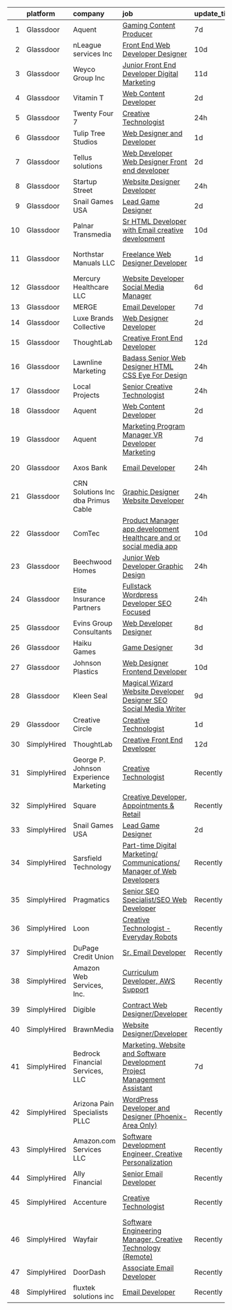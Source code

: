 

|    | platform    | company                                | job                                                                                                                                                                                                                                                                                                                                                                                                                                                                                                                                                                                                                                                                                                                                                                                                                                                                                                                                                                                                                                                                                                                                                                                                                                                                                                                                                                            | update_time   | location                  |
|---:|:------------|:---------------------------------------|:-------------------------------------------------------------------------------------------------------------------------------------------------------------------------------------------------------------------------------------------------------------------------------------------------------------------------------------------------------------------------------------------------------------------------------------------------------------------------------------------------------------------------------------------------------------------------------------------------------------------------------------------------------------------------------------------------------------------------------------------------------------------------------------------------------------------------------------------------------------------------------------------------------------------------------------------------------------------------------------------------------------------------------------------------------------------------------------------------------------------------------------------------------------------------------------------------------------------------------------------------------------------------------------------------------------------------------------------------------------------------------|:--------------|:--------------------------|
|  1 | Glassdoor   | Aquent                                 | [Gaming Content Producer](https://www.glassdoor.com/partner/jobListing.htm?pos=115&ao=1110586&s=58&guid=0000018271e6ab0fb97003f9daee96e9&src=GD_JOB_AD&t=SR&vt=w&cs=1_c4395812&cb=1659768319270&jobListingId=1008038667563&cpc=FB7E4A1762AE5BEC&jrtk=3-0-1g9oudaupkf22801-1g9oudav9i6hp800-33c75bf263824ddb--6NYlbfkN0DMrcEu7yrtATojKJA7cEzGQ3FdRGWLh0CZQInL4ECGI9gD0Wolx9R2v-Aex0-GK07GDDYnO7rOFjoeWSaP8ONnMxQHs9knQoZybrYRhxaaPumYAzO8FriPu_NwZULDvbrQhiW6haB-stWEFeLqKe7gGTtL1MPYupFO4Pd_k1t40y3GcI-l9kquLPj-HbpqQGBja44MoY-eBPBkNheWIppKV-3idwM3u-O46h2tLMTwHaJXV8lYGjSEctpBANAlpIkjgvL5FmNDaEaYvuFLBlP6sujBcEdQzpI6H_i0WFw0RiZQX8H5m6L1qbZ5GLmvgz7uCeBYYNzOCldWvyVtw6hOFfv2FR3B7ggI9rMFhabONcYI87BVsEY7PFLZXMQAdNva0TkrKjZlIg7kNloe-KsVYxMeSelEqU6mJw0MVvhIia6EH3LRa9v8m8awZkBdI2OM6Aa4bknKig%3D%3D)                                                                                                                                                                                                                                                                                                                                                                                                                                                                                                                                                                      | 7d            | Redmond, WA               |
|  2 | Glassdoor   | nLeague services Inc                   | [Front End Web Developer Designer](https://www.glassdoor.com/partner/jobListing.htm?pos=130&ao=1136043&s=58&guid=0000018271e6ab0fb97003f9daee96e9&src=GD_JOB_AD&t=SR&vt=w&ea=1&cs=1_b4c5ff67&cb=1659768319272&jobListingId=1008030366282&jrtk=3-0-1g9oudaupkf22801-1g9oudav9i6hp800-b20afc703b090880-)                                                                                                                                                                                                                                                                                                                                                                                                                                                                                                                                                                                                                                                                                                                                                                                                                                                                                                                                                                                                                                                                         | 10d           | Atlanta, GA               |
|  3 | Glassdoor   | Weyco Group Inc                        | [Junior Front End Developer Digital Marketing](https://www.glassdoor.com/partner/jobListing.htm?pos=107&ao=1110586&s=58&guid=0000018271e6ab0fb97003f9daee96e9&src=GD_JOB_AD&t=SR&vt=w&ea=1&cs=1_4fd6fb63&cb=1659768319269&jobListingId=1008028285226&cpc=5C70DC7FEE0D01B1&jrtk=3-0-1g9oudaupkf22801-1g9oudav9i6hp800-0864ce1e1e6e8c6e--6NYlbfkN0C2wM9RKEAdoEZotfFaXSpEmhGLDXit4PIRXiY1cWrNKI8D1AUD9T14yWGaDgpOoa1yOUcfWwTzbFKLg4Ptb6fKgWvUdlITdb_LbB7xzYm3iedqSjRiN6CDg8yJrSWYJQRBVI-YkqqcTmQhRn3uYv9MdfxzB_HsdV7v4RNCor7Ls2Btnr9DzG_dn9cgI6ijFPRsyAK0u48-22AdzvI1eVFc7kQvmIBB3NPz65DJ0qRdqETRe3Pq1AB6rcFrnp9Xki4VNwRlsOLLPo2NWgLmGgys7_Z_zAmyk3o9lbBWlPtZy_rq-PC9y0Bvd6o-MYUflt7GTl8QgzYD1e7YPQoJxDas_mWKtbZKVUDgV21Ut8gJFYdC5IttFVXS2-ybh_kBz6-73jXmX8DBWMxy8mIY_PFviE_kND7wY1io2lgNYD-dqks_svSUUvRpBQxX5YNqjummQauDOC4mJfhIZt6BfRlthlRgfYWDGm0cHd6N-GIhXxmRhI3LvlWI-w78RoPZSHPI1oamlgABdeZNHuaknuvrbPflkkulrZ8%3D)                                                                                                                                                                                                                                                                                                                                                                                                                                                          | 11d           | Milwaukee, WI             |
|  4 | Glassdoor   | Vitamin T                              | [Web Content Developer](https://www.glassdoor.com/partner/jobListing.htm?pos=118&ao=1110586&s=58&guid=0000018271e6ab0fb97003f9daee96e9&src=GD_JOB_AD&t=SR&vt=w&cs=1_b4908db9&cb=1659768319270&jobListingId=1008050982939&cpc=8795CF9063CD573D&jrtk=3-0-1g9oudaupkf22801-1g9oudav9i6hp800-9b47c492056784e2--6NYlbfkN0DMrcEu7yrtATojKJA7cEzGQ3FdRGWLh0CZQInL4ECGI6k5tN82kdM0OKoro5eXmjo25juUC15Bn1G4cRfi3ZWomLUombBVxYksRzLeiExQ_4Fim0RwU85ePscBrQDtHdwzZP8Ab7NonE8C-l656Cy7HQTPgWnq-6cWRaaH_V60Tuw9XobZLCPqEOsb0kX8rEaZ6TV_0tcxon1F1oZIjeRR_32sawpRn2QUWbcbfU755OXlHI6gxh78WAASdtjcPIfYL-P0P66p8nafS96-9ZFT57EubsMELqcZ7tcs4Y3Mg10wXGKZq2RE98LVVHG0dAxw9mkg53jtOdR2KCVpWwW4Lwevm4GZHYxviYWhN1g-D7ZFJmKc7JxCzA2I0NPbU0GQgH9zBQjrQOZ514bjJo16lOs32fiAznGNXKXRbF_elVW5J1asA54NP0Mne8myGQAE6Ow59iLeE61qbPtc5uXb)                                                                                                                                                                                                                                                                                                                                                                                                                                                                                                                                                                    | 2d            | Remote                    |
|  5 | Glassdoor   | Twenty Four 7                          | [Creative Technologist](https://www.glassdoor.com/partner/jobListing.htm?pos=123&ao=1136043&s=58&guid=0000018271e6ab0fb97003f9daee96e9&src=GD_JOB_AD&t=SR&vt=w&cs=1_e7b632cb&cb=1659768319271&jobListingId=1008056543479&jrtk=3-0-1g9oudaupkf22801-1g9oudav9i6hp800-2bcc77a9ca51c865-)                                                                                                                                                                                                                                                                                                                                                                                                                                                                                                                                                                                                                                                                                                                                                                                                                                                                                                                                                                                                                                                                                         | 24h           | Portland, OR              |
|  6 | Glassdoor   | Tulip Tree Studios                     | [Web Designer and Developer](https://www.glassdoor.com/partner/jobListing.htm?pos=112&ao=1110586&s=58&guid=0000018271e6ab0fb97003f9daee96e9&src=GD_JOB_AD&t=SR&vt=w&ea=1&cs=1_0ad497ad&cb=1659768319270&jobListingId=1008053123117&cpc=4B86475FAF393599&jrtk=3-0-1g9oudaupkf22801-1g9oudav9i6hp800-66a68536ebef2826--6NYlbfkN0COoXx2nxHvtA1izLE8Ox-kfM4KUiiZET2Bg0Ps5ZbvlsQIhhyaNVvcHwgVzbqD8LdjVOZjFQOYQN3zE4BXJAyIFSvndfwa_99TzOZtbWnRVvjwIuEO7m7j2Ulrp0DEABaF0CE12zPezSZ3wvzUOzl8sjC0bk7XygatiRKUvgwZlhxaXtHKjn52iIWp8dJvYrUyRzZBDA24Nb4yTYfX1Zx0l5dqofD1Eu2ZOki9z__kJcrzIMsrMauyvIt48Fyx7R46c82z6hVKBk1w51cdvFk0l3_ml_TeLKOrpUaQqB7zNl5hkQqJsv25v_b8dVUBl99uTpOvVRQhv6zDq84RSp9zRIemvsLblvkIjr3G_qPHOMZbeOh_ObPGozJdC8IhkuLnHjvopm5DYI4lNGvClZ1Nd1l6Jg8Msb3kZ9k5Dur5CRdKV1BpIbGj_wE536co3V6herPDWcnYIFshSxgJJt60Z8sQyv4bk0RLcHYE9kSyrC5VfemC7rvr9gXmoprlS9o%3D)                                                                                                                                                                                                                                                                                                                                                                                                                                                                                                            | 1d            | Rochester, MN             |
|  7 | Glassdoor   | Tellus solutions                       | [Web Developer   Web Designer Front end developer](https://www.glassdoor.com/partner/jobListing.htm?pos=124&ao=1136043&s=58&guid=0000018271e6ab0fb97003f9daee96e9&src=GD_JOB_AD&t=SR&vt=w&ea=1&cs=1_a3aa6b53&cb=1659768319271&jobListingId=1008050512122&jrtk=3-0-1g9oudaupkf22801-1g9oudav9i6hp800-26e6073a178e7388-)                                                                                                                                                                                                                                                                                                                                                                                                                                                                                                                                                                                                                                                                                                                                                                                                                                                                                                                                                                                                                                                         | 2d            | Mettawa, IL               |
|  8 | Glassdoor   | Startup Street                         | [Website Designer Developer](https://www.glassdoor.com/partner/jobListing.htm?pos=103&ao=1110586&s=58&guid=0000018271e6ab0fb97003f9daee96e9&src=GD_JOB_AD&t=SR&vt=w&ea=1&cs=1_a900a626&cb=1659768319268&jobListingId=1008055844213&cpc=923E3B470662C757&jrtk=3-0-1g9oudaupkf22801-1g9oudav9i6hp800-c8547d52ce8df285--6NYlbfkN0CO3DEfAY9A68AIVwcxeRGvQUfeLcLgbZIyCfLEHxv2SbETCGcreyMc2jMmpqyw-4leW3cSgUcz3fWje6oPIsDxK737dtTX1run7MN7o3Wz8KXTl2Wd3371z45NdLWGns_Zgy4JJOmZi7Us6h5-LtUYhSP-KkXqHFjuOC7alBblz3SHyAmfNf5AaUCDBtw6cIKWHejob3x_Rxg0nUYx2A3TA1PZWLQIhvw7fmkvEYy1K7KhybaK0cdeTXIotKMr0WwltvGSGFcdBGK_NOw9-kbqH7o8359BixtDRuW8xErlFxFtuG3WqQQzr24uGHSUtRlaurgtURq39s2P-kdhxY2EhOZTeCwsaCFXwQh3fW7jgcO765RcOTPxk6lca_OvlV6PEriHjry4vV-xuWJpY-XNGCatBuNx3zGqu8lOG3gHaP3V8kvD5XLoo_mougzrUgFkPxxw9Dwm2VNSYhLOYjVCacm83ajnLPOB9s-rm9eDsyt5O5_WikUfVDf53dl0QFWU31KCroyNrw%3D%3D)                                                                                                                                                                                                                                                                                                                                                                                                                                                                                              | 24h           | Tampa, FL                 |
|  9 | Glassdoor   | Snail Games USA                        | [Lead Game Designer](https://www.glassdoor.com/partner/jobListing.htm?pos=110&ao=1110586&s=58&guid=0000018271e6ab0fb97003f9daee96e9&src=GD_JOB_AD&t=SR&vt=w&ea=1&cs=1_bb686fa5&cb=1659768319269&jobListingId=1008051210492&cpc=C19BE7EA145E205E&jrtk=3-0-1g9oudaupkf22801-1g9oudav9i6hp800-b3bede101090c5f4--6NYlbfkN0Cw7niSvkhlOnyUOIKh8iEFaGQrF0ehIy67CPytvastGYk_IgzV71b15WA1MXcVTVK95UWDNoutqTLVIFk_mymTrEW-nhUGq9TBL3O8OW4c01eUMqV2XLU6JLUSr831FrzYZ-Ol5CPbnyRLS1v83DiBc2QIwCQPOSRQeKccAfAv37-vkEuyZX0tQYYkBpMuAOe90GP8lQTLuhNYWE-BKSUS3Tp7BrWlRa8yQzI96t-UFEpffHoDax14PoBOPxs6s8Ljoel-mah3jhs_N4f1xxJbnkWwtxuLc_D_d7EDerjJZiMG7WXm3CkXYkUmdqW2vJ19efoxmOjuPDTUM9QbT9Vz7--Bdswm--6u1SwuuMIa21aosBa6yXeHLZWDzMkL0EUN3BPJEFG6au_WavgTzcMJMl58OJFtdb6fNeHLncl6awljZpdkY_2F_yaK_J0DrSigbCZbiScweGJZQRvhLNYQ)                                                                                                                                                                                                                                                                                                                                                                                                                                                                                                                                                                  | 2d            | Remote                    |
| 10 | Glassdoor   | Palnar Transmedia                      | [Sr HTML Developer with Email creative development](https://www.glassdoor.com/partner/jobListing.htm?pos=121&ao=1136043&s=58&guid=0000018271e6ab0fb97003f9daee96e9&src=GD_JOB_AD&t=SR&vt=w&cs=1_5f391135&cb=1659768319271&jobListingId=1008031477424&jrtk=3-0-1g9oudaupkf22801-1g9oudav9i6hp800-fd17df4198460cc2-)                                                                                                                                                                                                                                                                                                                                                                                                                                                                                                                                                                                                                                                                                                                                                                                                                                                                                                                                                                                                                                                             | 10d           | New Jersey                |
| 11 | Glassdoor   | Northstar Manuals  LLC                 | [Freelance Web Designer Developer](https://www.glassdoor.com/partner/jobListing.htm?pos=126&ao=1136043&s=58&guid=0000018271e6ab0fb97003f9daee96e9&src=GD_JOB_AD&t=SR&vt=w&ea=1&cs=1_a0a88e6b&cb=1659768319271&jobListingId=1008053687388&jrtk=3-0-1g9oudaupkf22801-1g9oudav9i6hp800-8b4a9c59b254270b-)                                                                                                                                                                                                                                                                                                                                                                                                                                                                                                                                                                                                                                                                                                                                                                                                                                                                                                                                                                                                                                                                         | 1d            | Mount Clemens, MI         |
| 12 | Glassdoor   | Mercury Healthcare LLC                 | [Website Developer   Social Media Manager](https://www.glassdoor.com/partner/jobListing.htm?pos=127&ao=1136043&s=58&guid=0000018271e6ab0fb97003f9daee96e9&src=GD_JOB_AD&t=SR&vt=w&ea=1&cs=1_f5f0238b&cb=1659768319271&jobListingId=1008039276489&jrtk=3-0-1g9oudaupkf22801-1g9oudav9i6hp800-cd044d2ff4d64449-)                                                                                                                                                                                                                                                                                                                                                                                                                                                                                                                                                                                                                                                                                                                                                                                                                                                                                                                                                                                                                                                                 | 6d            | Woodstock, GA             |
| 13 | Glassdoor   | MERGE                                  | [Email Developer](https://www.glassdoor.com/partner/jobListing.htm?pos=120&ao=1136043&s=58&guid=0000018271e6ab0fb97003f9daee96e9&src=GD_JOB_AD&t=SR&vt=w&cs=1_85b16de6&cb=1659768319271&jobListingId=1008038408281&jrtk=3-0-1g9oudaupkf22801-1g9oudav9i6hp800-026b1d5ccf828fde-)                                                                                                                                                                                                                                                                                                                                                                                                                                                                                                                                                                                                                                                                                                                                                                                                                                                                                                                                                                                                                                                                                               | 7d            | Denver, CO                |
| 14 | Glassdoor   | Luxe Brands Collective                 | [Web Designer Developer](https://www.glassdoor.com/partner/jobListing.htm?pos=102&ao=1110586&s=58&guid=0000018271e6ab0fb97003f9daee96e9&src=GD_JOB_AD&t=SR&vt=w&ea=1&cs=1_8e151376&cb=1659768319267&jobListingId=1008050394092&cpc=022796DF6CE1C9E6&jrtk=3-0-1g9oudaupkf22801-1g9oudav9i6hp800-6b1b288ba56667bb--6NYlbfkN0CdcVd3SDA1nO7RkKTAACmPV4xEt72Vls8LI2dqcgyOeB1A71MXD1dCq9NtGO4c3eVTzv4Twl_-uazS8SbWGVLaTHJxNFyUZ6GPkvExqFL3BZ90vhyXPusMPH9vTMjJTXv14L71CMW3BgxOhVbyax4PS503XLPI-aw4FQjsINjDCS9aMePPwQbkD_QAmtb6LF0plz7MPGTxo-uFTuxsfR321YFUdAv_h1B0ZjrbGs8b4Zps1CLwj6wHPd04R2xRTpRC6Cxu0O3LskP2OnU4SC0NwagNV7kRwGKXpZfuirrnDcMEpVGE3jWJjL528xScuHsD5Z5R9ayKaq9J7NeVUoXWSA8_83-kYTtbMv60bqQbccNHl7QrkltzMWZy1yYUvDVaDJQt1GSD8cOnmts6Cs2bUxZxKYzAT7sAhb42Sd99n1_o2kwBTl0znnvM0auFEnzQphZyQnJnHQQUHj2G5mqZdFe_JUTb8MGMj-9uThsCLhsxGFbBMKtnO7IgT5ZSfos%3D)                                                                                                                                                                                                                                                                                                                                                                                                                                                                                                                | 2d            | Greenville, SC            |
| 15 | Glassdoor   | ThoughtLab                             | [Creative Front End Developer](https://www.glassdoor.com/partner/jobListing.htm?pos=119&ao=1136043&s=58&guid=0000018271e6ab0fb97003f9daee96e9&src=GD_JOB_AD&t=SR&vt=w&cs=1_476c4886&cb=1659768319270&jobListingId=1008026573735&jrtk=3-0-1g9oudaupkf22801-1g9oudav9i6hp800-80fdb340d35ef9ec-)                                                                                                                                                                                                                                                                                                                                                                                                                                                                                                                                                                                                                                                                                                                                                                                                                                                                                                                                                                                                                                                                                  | 12d           | Remote                    |
| 16 | Glassdoor   | Lawnline Marketing                     | [Badass Senior Web Designer   HTML  CSS    Eye For Design](https://www.glassdoor.com/partner/jobListing.htm?pos=104&ao=1110586&s=58&guid=0000018271e6ab0fb97003f9daee96e9&src=GD_JOB_AD&t=SR&vt=w&ea=1&cs=1_0e712d9b&cb=1659768319268&jobListingId=1008055504986&cpc=F2E91DB1AE7076E1&jrtk=3-0-1g9oudaupkf22801-1g9oudav9i6hp800-beedf142bd72e7de--6NYlbfkN0CSgGTbSPgM0xpgWRkp5SRTexU57Zk_6_bZ18eqb9d2QO3Vmky-PrbzlYQ3wGCUptXUfPF7-NvXvZza9mYbdOcC6hgF7vA05YeNAP8nMcVd58MykOY1Zk4RxVsqD3Cp2FwbNOg3AV1XBaQTSUh3o4BlE9wTEcD8xsSEjjOE_ZXOtqi538Vgseyj7N2bcGRZB4X4XujcNLJEP5lSWbiOZpeiD2VeQ9tVRx-0aolyU2HusPgn_H348nBaWbkMLujhnskWrllLbzXsi6qfFVIhhYSWTYLvI9xWICPHZIPyjdOZpLq_bFbeXBjY13RkvH8sO7RcMkjA4lj1NgHTSUKsQSRgQIZCNg9b-xYu1DdYfs4Snz6RXYH6mH6-83knO1-c3GEJ50S9Vp_6C703wHvEdes4wHNo1jiAGtPiPi9lKN8m1LfaVq0WzZAIzT_Wp6j9iO5upwTmmspNolQmt73X4wmyBzMTXd1wdjY9iQjoy05LPel6__QjH710YzFssFSiJ2FDrN07lkeV9w%3D%3D)                                                                                                                                                                                                                                                                                                                                                                                                                                                                | 24h           | Tampa, FL                 |
| 17 | Glassdoor   | Local Projects                         | [Senior Creative Technologist](https://www.glassdoor.com/partner/jobListing.htm?pos=111&ao=1110586&s=58&guid=0000018271e6ab0fb97003f9daee96e9&src=GD_JOB_AD&t=SR&vt=w&cs=1_7e9c215b&cb=1659768319269&jobListingId=1008055604398&cpc=632C08DE5A4EA969&jrtk=3-0-1g9oudaupkf22801-1g9oudav9i6hp800-8eb72e4f7635e7ce--6NYlbfkN0DG4ntHtB_rMsnfhgmnSvK2brktLme1L4SiDeJjQ-izrVOLqRJ5-yjEwoYGp-nj3bVdMaMslCamiukK7Q0X9V7OuLo8JzcsyxEEGhF6HE9CW0_z872TntsIYUyp3h84f2Xvw3-ygBMIyakxPRdtlAQnS9vjDXCEZy0RX3gcHMRWdZgr-snTcg257vDTq9duicwzeEguh2hsinEGIdPuLS7sHE-BBwJgLoks4N6xXnsH978JsYAiJyXe5tncPZTUshSfAoLBn5qo3KOlPiHqn94p51cGxrYxc8oNKh8l8T_pyuuNHPRTxGdReFuTm8uKqQRacdrzrBdlkR0boBtvaLs5MYh06gTyBKHFvez1JLL9LChZNV_4H72lLGbxAZ0W3NNOnJUR_WUV4yT9osgYdzbDxLNCRNtXKpjmRRyVVb8USQrU_YLKrbXXNXa9H0lK5e5hOwTJgh6Rxr_hOG-OCNxkArNl9wyrDZc-SX9lKr73JZ6Bv0KVOmXY3a_1JQiG7DRcWEJoZHHBuMzcF7-FLFMpxYxaqPJcicVYCRt_cUGobcVmOLDwvmXk3Epngmvrouz7UgysWAWXosVLPe-Gthj160UYFU84cQF6wNEdggjTyRg3UvGgCgHPMtT8W_OA47xDtEbGBuy2nax5XnE3PDUI96beYzy8U-s3dZC-bIwrNfku38U1dENSPgkVrCnD8Nx5CI40KxthGnk1nopaNirllBTKdWk5gSlulg3OPlvxtVzicdTzFMQL5HJ7XWqD1qt3VPh5ix6HVBH1ASBxl-iHN6lfnK9cOJ6NH1hyWt4Cwfqq14gC2KFE8hcjgq1CfSQsp1Vmv-0aB-0U636ycN0J8OYrKqBpKJ7FCfCpWYL1TWbkxn7GDvc5jKnLn50-vaObxNnPwTgw65sTTalOtDPa-sfvK3dOlN2cZWhXvwgno7GNqi5HUN4LA7U_NKQV0ZcVvKS28e2TiOdqEtKffrn6EFcXofcG6fMWCJ25pW3D4g%3D%3D) | 24h           | Manhattan                 |
| 18 | Glassdoor   | Aquent                                 | [Web Content Developer](https://www.glassdoor.com/partner/jobListing.htm?pos=117&ao=1110586&s=58&guid=0000018271e6ab0fb97003f9daee96e9&src=GD_JOB_AD&t=SR&vt=w&cs=1_217fd688&cb=1659768319270&jobListingId=1008051207584&cpc=8795CF9063CD573D&jrtk=3-0-1g9oudaupkf22801-1g9oudav9i6hp800-e08a8f8f348d910f--6NYlbfkN0DMrcEu7yrtATojKJA7cEzGQ3FdRGWLh0CZQInL4ECGI9gD0Wolx9R2EDT7B77c2cRSY10wi-ePXNheSG7gDjxa5FNCFbNmEIeasKKYA0ugIgJ5M5hiwxoAqjcchqTo84j-mAea4vEC6WHXpYSprIu2IMoIXs7a8Uf5aMXHaokhYV5lbtbqsdGNwYboL3Qz839ROD5Y5gjMoLyZ0bML_aDciYcM7PEHxRrUzhrYPTykjcnVsdmsAhrU6NYLt0EgnapA48lFJoteFcqB6lhp5Ksx0hCCZ4T4Hjv_7w6tdgE39WPfOOR5MnRodx4cVnN95broJO_X6bg-c1C2__4-EmwO3V8-mOrDzS_LD1-i-Uf5V14Bi9EuUpdZg1WLpOCXgAiXjTYH-CSPVxBQLTc63qAQYJGT4Ol5OR_Tx-3SEbS7iqofiIbrkVkKqYSBX1IVGpgaAqkz5-HMdg%3D%3D)                                                                                                                                                                                                                                                                                                                                                                                                                                                                                                                                                                        | 2d            | Remote                    |
| 19 | Glassdoor   | Aquent                                 | [Marketing Program Manager  VR Developer Marketing](https://www.glassdoor.com/partner/jobListing.htm?pos=116&ao=1110586&s=58&guid=0000018271e6ab0fb97003f9daee96e9&src=GD_JOB_AD&t=SR&vt=w&cs=1_ddd44feb&cb=1659768319270&jobListingId=1008038667435&cpc=D2F1DE17EE1F43B9&jrtk=3-0-1g9oudaupkf22801-1g9oudav9i6hp800-4d6f39d860845bbb--6NYlbfkN0DMrcEu7yrtATojKJA7cEzGQ3FdRGWLh0CZQInL4ECGI9gD0Wolx9R2v-Aex0-GK07GDDYnO7rOFs9c8-N4bJMWe0uD6oIBdpRAGTFcz-dPB3x02qZaW2wyN_Hkyheuz6sOKH3oDtsyvRqUs9LVd_BTTQRjlN2VOq4uWfpjK1lW21X7KbXDWex320Oz4HJDRWFGookJu4cGPKVzmYf8Eho0iqo8oAX_z90DmBGoN__fFa6zKVi_bxrbhR4QSVFTkJDrFPETezln3UGCf0k-Dgp1bnJWfG6Nff1f__SZf4W7j_wCbTb-1rH1OcJnMwP_EEb3TH3CBXXbqXnvgtKDDWHa7aXMUCWYi6NhwTlDZOqx25T9_xe191DtJCLtgmacOFFb6KN5IROMdA3W5zRyYtdSX9OwfmnV2N2BYIuTvEACG-xLXxjbsaxI7dN1uyPN9KZNiQ8BZUVWFQ%3D%3D)                                                                                                                                                                                                                                                                                                                                                                                                                                                                                                                                            | 7d            | Boston, IN                |
| 20 | Glassdoor   | Axos Bank                              | [Email Developer](https://www.glassdoor.com/partner/jobListing.htm?pos=128&ao=1136043&s=58&guid=0000018271e6ab0fb97003f9daee96e9&src=GD_JOB_AD&t=SR&vt=w&cs=1_13f9a54c&cb=1659768319272&jobListingId=1008055274191&jrtk=3-0-1g9oudaupkf22801-1g9oudav9i6hp800-46abf876bb52050c-)                                                                                                                                                                                                                                                                                                                                                                                                                                                                                                                                                                                                                                                                                                                                                                                                                                                                                                                                                                                                                                                                                               | 24h           | San Diego, CA             |
| 21 | Glassdoor   | CRN Solutions Inc   dba Primus Cable   | [Graphic Designer   Website Developer](https://www.glassdoor.com/partner/jobListing.htm?pos=108&ao=1110586&s=58&guid=0000018271e6ab0fb97003f9daee96e9&src=GD_JOB_AD&t=SR&vt=w&ea=1&cs=1_7aa375fd&cb=1659768319269&jobListingId=1008056080475&cpc=BA15C3E50D27FFE8&jrtk=3-0-1g9oudaupkf22801-1g9oudav9i6hp800-973e989f4417f753--6NYlbfkN0D5TrYptuxfAGGY-xyw_cZcYoKArTSbIFk24Z4F8mcy7RpumEUPQ98v5su64To6qgV5eDU1_1WPD5bBATlsZVrDRiIGNWZcwHNqZ7vumuuoGUezQTzJp-nE2ur4DoNDQ_ICv5-FXY1CP1JdBLpJkVkiy-3S_vSR4w4vjAcdJaK3rzxfRrLG5ZHqG6T8kdIsdm_ojsMvNDUEogHHPKiJrGzEQRhzqn5au5nxPHOBTuVdcA7kIhvtUBFkGc0YhZEcYUwfZ0wfWpjgTf81oPSpFDiHUzHCiH0mHL76ADDmCXunJZuxJq2aBPkw_6n98bUbEqyuLhrV1Fr47SU-fTy79an0ccN2Toi8lFuZLP0dGFO_3dgN4fsVBDVp8KFgSPtrO5V6Bfj-_smF6ZAGrvgN7g7-oyrjgnWN58JYKR1b3ehWsuAAhBm1IqMLc9Jay6n24AAbCKPkT85Xc34nrIWCdW1b7kvepVm40P7Z8G9sV6PAhyjbihlgdgeQu1jegpz19-z5x51u9o_9Qg%3D%3D)                                                                                                                                                                                                                                                                                                                                                                                                                                                                                    | 24h           | Lake Elsinore, CA         |
| 22 | Glassdoor   | ComTec                                 | [Product Manager app development Healthcare and or social media app  ](https://www.glassdoor.com/partner/jobListing.htm?pos=114&ao=1110586&s=58&guid=0000018271e6ab0fb97003f9daee96e9&src=GD_JOB_AD&t=SR&vt=w&ea=1&cs=1_ed25d567&cb=1659768319270&jobListingId=1008031248360&cpc=2CAED5C921A5F994&jrtk=3-0-1g9oudaupkf22801-1g9oudav9i6hp800-9516151a2bea2f4a--6NYlbfkN0BSibhk05dWGFSNFBZsQKJgMX1ridlyg0q6rFcldLshXaTBl8KisOesY68w3r9K6yCk044jHCZomBhoCnAZMCmAiNom72oBV1oXo3PvCWAs6IuBFPa0H_VQn5PX8AJ39-O5b7edQLCf8rkskg8iHBVCUlOnNxv-43rlZaccbMa2nL1r48TIdZgUcTiZX9bkXWUJ34iK9axoE_dLkpU9xMoCL9a24nRkra_8M9zrrbmz5mXACsqupxH5cCTvFZkIeD_zPaW4nK3rLgOo9dM3BiHWB8Rpt0h0C0DUeCU-etxE7YuQrN1fT16OsRPc3oD5YvyY7gAbDgeLA8rohZCeqH1CJclJsdxTnkUjQRNVUrxtsz0utfvBl9GUaRvkov38vofBKY3Gf2EJX-nYyRMJ2JcAOWjhkBHzwtRQ_G7xO9LTO3Zvm9rN-7Ltrvf-1DkU4UKncHdzF1W-D0U3rtH5kug5LOkU3gq7i8XZXEQR5swGl69-tbSBXYo62L5TnMrcbRUO_9FPJFfbrO6L9rVhKT5FzuMhe3WBZ4oSLxFVcZwwlntPLy8AOF0TlEXPX2sRFTg%3D)                                                                                                                                                                                                                                                                                                                                                                                                  | 10d           | Naples, FL                |
| 23 | Glassdoor   | Beechwood Homes                        | [Junior Web Developer Graphic Design](https://www.glassdoor.com/partner/jobListing.htm?pos=106&ao=1110586&s=58&guid=0000018271e6ab0fb97003f9daee96e9&src=GD_JOB_AD&t=SR&vt=w&ea=1&cs=1_f584cd54&cb=1659768319268&jobListingId=1008056087959&cpc=F583A5AE0DDDFE3A&jrtk=3-0-1g9oudaupkf22801-1g9oudav9i6hp800-1f918ef7c9cb8131--6NYlbfkN0AS57DkDylVShPhgOjpRgGCZifuE7BsZsr_ouSWgREGsYU9J9ba3OoAo_B_2-4yRLo4vAb8ezj1shnle-kHycIPxOII6DUnd0StxQij1vs4cR2okCAu5aLXKZMpfDO5MQqmB1JX49zWCk6xpxWliG_cf774Gt1I8tuTX0PnS7RgYBjD7j9gFQ17A2kHWJya25wEl-SUqVwDT4XGVtUM-8VcdM8BBV8oKU64Bg4MZi49LyI6ahfY8RGXCKjBNWik1PAQQwH51-RrfQsky0vCAomSNf-fTFJre4qTzZQ8mTFotosbnrigbLujlVnM_ZDnl2uI4WFyBmzqjOUED3-Fv1MxPvgRj3rUjmOXC7R8VgcjWqbcMKoK7mej5MGaOnmANtTp1_4QKf91pm7jtxN4tu4Bi-KJHqWAPo0MVoTtvunosCXgmxwyXEtcuWiNYhxwgCvTlOawrIdD6UX4UtYqV_souMaNqQy0zUz1AGJXrYdB5lGVwY-_tjJxiZJm6t57-lc7Q_6iFplzvw%3D%3D)                                                                                                                                                                                                                                                                                                                                                                                                                                                                                     | 24h           | Jericho, NY               |
| 24 | Glassdoor   | Elite Insurance Partners               | [Fullstack Wordpress Developer   SEO Focused ](https://www.glassdoor.com/partner/jobListing.htm?pos=101&ao=1110586&s=58&guid=0000018271e6ab0fb97003f9daee96e9&src=GD_JOB_AD&t=SR&vt=w&ea=1&cs=1_f8588de8&cb=1659768319267&jobListingId=1008055598968&cpc=70E6D4E49C80165A&jrtk=3-0-1g9oudaupkf22801-1g9oudav9i6hp800-dc7ce6ec7933ee83--6NYlbfkN0B4jp5mfsiLEiFpPCxOna81i2z6rJx9ZIZWhVZJ6SFnYaUFhWEbiLq-ux6tGBiZBM229QLC6LaZlUMaH7Otj20uzez9fk48_h2cperLyLt1Is5YxnDWXXJ7SF6ow_bDKsszPYTbevNoo_O5DsPMWLi85_uf1EDKAWVat1kr8kNwkWDAf7LqdTrCThLGoyKh51pafpCHcJZZOk94rpv1IUYqKw7uajvkFfnNONp1KM3e5gfKzH1aoqZCBCIZLfEh3VGiBPr_kaf42QiFEkB9_bRTyg2N48Is9FcYZMtqYz4H9rVF_Q7iwSNaqyf_j_WMTA5UnrMlH7hkfIx8mYsPBy42yl6gI83Sy2nutdD5km6FbwWQOlit5ZzHP2a3vGE123HaCG4Ia7wKE8kzIJ6N2R08tkGNnrtmTg2ZDuIIWRTM4saYZ2DLNJc8tFi9SWwhGbOKNeE04to4-rTCvKjNHWAgKNqX2qy3C7z9TteQ6ac6I6puhxgcGnWoJRUwrdSyphQxHbgJS9MVfw%3D%3D)                                                                                                                                                                                                                                                                                                                                                                                                                                                                            | 24h           | Remote                    |
| 25 | Glassdoor   | Evins Group Consultants                | [Web Developer Designer](https://www.glassdoor.com/partner/jobListing.htm?pos=113&ao=1110586&s=58&guid=0000018271e6ab0fb97003f9daee96e9&src=GD_JOB_AD&t=SR&vt=w&ea=1&cs=1_c5cb1fb4&cb=1659768319270&jobListingId=1008035496384&cpc=9C2286EA3771AAF6&jrtk=3-0-1g9oudaupkf22801-1g9oudav9i6hp800-b834390eaa16897f--6NYlbfkN0BPPXvRBAOnO0TtobE2q7DHnR_QtVFJuWCmWwbbx7_VLoOceIYADrb8LsbIED13qDsf2h2nziIwuHN787h807HrHDPPsn01s14OOXG30xl5WMkNpax5peDv9eP7Jrb-YrpW5X-RYLXopdUGOhiaEYFk3w10MtJrtgpLRjIzSOvVI5x47tx3KepmhLgfFLEQLpM2oCMwUNsJsV-RLmhsueDqKChb3_yLVQ7XYbRjW_kj_R4fmPh7VhMne2HDefrUZ9ks5pmO_vNyXZMjI4Zx71pqHiZNDyHNgQbXODcAzqfUyUbxm-NTuve1lHgFsA-ZeYa72AYwcjsLLSziSnGGgB0PQj9vJZyYVOLfMfsVLBnzEnMEOYM666vHq2S-_W6N5q97AyNb1Cu_8R74o4IEXIVhXMr5DkRRcC_rGG5SRCLKChZ7FblnGCrCSLWcVYfVNcBVytjhkQEVFPsNOx8NT2QVcInTfe_t3gIa0zuMpvOQ1CBFcqClJCXDei4_7Uzcg84WyPHwkvX-7w%3D%3D)                                                                                                                                                                                                                                                                                                                                                                                                                                                                                                  | 8d            | Houston, TX               |
| 26 | Glassdoor   | Haiku Games                            | [Game Designer](https://www.glassdoor.com/partner/jobListing.htm?pos=125&ao=1136043&s=58&guid=0000018271e6ab0fb97003f9daee96e9&src=GD_JOB_AD&t=SR&vt=w&ea=1&cs=1_71e10238&cb=1659768319271&jobListingId=1008048307440&jrtk=3-0-1g9oudaupkf22801-1g9oudav9i6hp800-4a3aa3a02d2f231a-)                                                                                                                                                                                                                                                                                                                                                                                                                                                                                                                                                                                                                                                                                                                                                                                                                                                                                                                                                                                                                                                                                            | 3d            | Remote                    |
| 27 | Glassdoor   | Johnson Plastics                       | [Web Designer   Frontend Developer](https://www.glassdoor.com/partner/jobListing.htm?pos=109&ao=1110586&s=58&guid=0000018271e6ab0fb97003f9daee96e9&src=GD_JOB_AD&t=SR&vt=w&ea=1&cs=1_866162a3&cb=1659768319269&jobListingId=1008030492458&cpc=DE56C24FF6DEC286&jrtk=3-0-1g9oudaupkf22801-1g9oudav9i6hp800-d4b47896c020c893--6NYlbfkN0BxpP53ILL8GulLJ_NWfVzecCnjI9RptcsvEJd8wgfIdMtV2GS7xic0cZ2nTUZAPD8w1mHN6tdDpx-44mQ4RIRj2iLumtTfzBNnoa0qH6_0knW7iD2_5hJ0PPfw16mFroKRkcyTiF8WimWEr-uUb9Cpbz5fhU_SMWHP_RIqYeK1JdvmwBsYXXxF0wx-OJ12DIzb0IsfvJI-uGXRJwoUHHRsFWLxNO6safyiScLvbdbk3lR35bFPdRyeo8SGG7NoIs-4dd1C-m1O0xd5zs1xp6IUlZCWGm-WhfHea5x9uoT4rYn6o1TPwyssRbpN__JQ2gr7J4Ieh1-d1of1Y31USfAe7LCp6AswuXg35Hf8qtssZXQwrTmdTdI3LBW_t51-Y4tFuyszBABgw6W651wILGer_d7vFZ7Yh5kn-xnGTFZQVw3vylz6rtptfoxUqh2Gd1NgbmInLXcCTuZx5J3kaJGTZhaR4ChgkAKrw-nmgH5vTF2Adlt7QxF42iLvNFC1z1Oja_S5Otefew%3D%3D)                                                                                                                                                                                                                                                                                                                                                                                                                                                                                       | 10d           | Findlay, OH               |
| 28 | Glassdoor   | Kleen Seal                             | [   Magical Wizard   Website Developer  Designer  SEO Social Media Writer   ](https://www.glassdoor.com/partner/jobListing.htm?pos=129&ao=1136043&s=58&guid=0000018271e6ab0fb97003f9daee96e9&src=GD_JOB_AD&t=SR&vt=w&ea=1&cs=1_0f4700b9&cb=1659768319272&jobListingId=1008033510921&jrtk=3-0-1g9oudaupkf22801-1g9oudav9i6hp800-d69cc6b6680dbfab-)                                                                                                                                                                                                                                                                                                                                                                                                                                                                                                                                                                                                                                                                                                                                                                                                                                                                                                                                                                                                                              | 9d            | Metuchen, NJ              |
| 29 | Glassdoor   | Creative Circle                        | [Creative Technologist](https://www.glassdoor.com/partner/jobListing.htm?pos=105&ao=1110586&s=58&guid=0000018271e6ab0fb97003f9daee96e9&src=GD_JOB_AD&t=SR&vt=w&cs=1_43e8175a&cb=1659768319268&jobListingId=1008052746547&cpc=9952A63AB06E78AD&jrtk=3-0-1g9oudaupkf22801-1g9oudav9i6hp800-b74225bc8c59c95e--6NYlbfkN0BPwlZa85gbT4Q3XYQoU_uQn0Qmw9zd_9UNfmcwtqAVud1yvyq1Z4UAlx1bxhDUi3LksnLBypyz1ki1AYlpqBEOtzLCLCRpEUWiYZAxQp35ZwbGwGgfIipNjYJRWVKtqW2P6n0tnODntoOzONS9wOCfDiQdRQlv6VB3BbCCzTOWuEw7kca5tgBJi3bl9r20LHFYgHhLpV-Q965hDiiJtbP2Wf-lg-jgbItbQQDyPi9R2CaQluCnRSAdHzz6pHXAZEEM9Ziyv0EaKi30LwHoAIdD7fZz2jY0eqPc5-Lus7e7XyN3PEQxT5fev4adbg9CWs3J_JI-2EsRaSqBJG28d7JzUn5atW54_hMXmJkq6OAhJhIEIs-9Ki1Dke6QfbznZMXuP9nDfRoHWFbCS5pv4scTHgmJcygSgKThXhdS3nOah8xBdQaTmyR_3_eYz4jJl-c0sLb58T5dH_88cxjJI03HwO5QUKvl0mrE1r1rX1ptGA3s2KffuP4S5Y73aDeMSYFZmyQD2p_iDg%3D%3D)                                                                                                                                                                                                                                                                                                                                                                                                                                                                                                        | 1d            | Seattle, WA               |
| 30 | SimplyHired | ThoughtLab                             | [Creative Front End Developer](https://www.simplyhired.com/job/mgyrVi9xGEdxnGefTgk-b1MEAbWAmB7-1ZjyK984IfKjhJP0_X6Krg?q=creative+developer)                                                                                                                                                                                                                                                                                                                                                                                                                                                                                                                                                                                                                                                                                                                                                                                                                                                                                                                                                                                                                                                                                                                                                                                                                                    | 12d           | Remote                    |
| 31 | SimplyHired | George P. Johnson Experience Marketing | [Creative Technologist](https://www.simplyhired.com/job/X8yVov9aKQcnZfj5dHgeC53AnCX_OFkaPB8wd4BbpnddN5BPBgRckg?q=creative+developer)                                                                                                                                                                                                                                                                                                                                                                                                                                                                                                                                                                                                                                                                                                                                                                                                                                                                                                                                                                                                                                                                                                                                                                                                                                           | Recently      | San Francisco, CA         |
| 32 | SimplyHired | Square                                 | [Creative Developer, Appointments & Retail](https://www.simplyhired.com/job/pfBga4qXXnUBTM-VTwYJh5sSbTkGQuxhvOhmpDfLAuuAThj7nYgoHw?q=creative+developer)                                                                                                                                                                                                                                                                                                                                                                                                                                                                                                                                                                                                                                                                                                                                                                                                                                                                                                                                                                                                                                                                                                                                                                                                                       | Recently      | San Francisco, CA         |
| 33 | SimplyHired | Snail Games USA                        | [Lead Game Designer](https://www.simplyhired.com/job/jZDrP-56JlyGIVlzzq6O7oZciCZatuuuAL4Ngw9zeS7vzEX0jtEshA?q=creative+developer)                                                                                                                                                                                                                                                                                                                                                                                                                                                                                                                                                                                                                                                                                                                                                                                                                                                                                                                                                                                                                                                                                                                                                                                                                                              | 2d            | Remote                    |
| 34 | SimplyHired | Sarsfield Technology                   | [Part-time Digital Marketing/ Communications/ Manager of Web Developers](https://www.simplyhired.com/job/macHK6dkeEfQn7hPYSxYcVYl8ceCtRP3O8HbIY1wHx7dXf80-SWHvw?q=creative+developer)                                                                                                                                                                                                                                                                                                                                                                                                                                                                                                                                                                                                                                                                                                                                                                                                                                                                                                                                                                                                                                                                                                                                                                                          | Recently      | Remote                    |
| 35 | SimplyHired | Pragmatics                             | [Senior SEO Specialist/SEO Web Developer](https://www.simplyhired.com/job/YThmy1pqQZWCN6NpVm6jm_YsyMddiBHbrB2fuFAy04LBN_GxOXbL2A?q=creative+developer)                                                                                                                                                                                                                                                                                                                                                                                                                                                                                                                                                                                                                                                                                                                                                                                                                                                                                                                                                                                                                                                                                                                                                                                                                         | Recently      | Washington, DC            |
| 36 | SimplyHired | Loon                                   | [Creative Technologist - Everyday Robots](https://www.simplyhired.com/job/QiN05oo48LTKtE8vwHoCyEpSqJNG7mUxdt2q1AMd0kr2JVz8j0cz8g?q=creative+developer)                                                                                                                                                                                                                                                                                                                                                                                                                                                                                                                                                                                                                                                                                                                                                                                                                                                                                                                                                                                                                                                                                                                                                                                                                         | Recently      | Mountain View, CA         |
| 37 | SimplyHired | DuPage Credit Union                    | [Sr. Email Developer](https://www.simplyhired.com/job/VQB_-j2IM7V485_z4QnCFliDc7WIOXbSXNgq6VgDcobV_bst2WQT5g?q=creative+developer)                                                                                                                                                                                                                                                                                                                                                                                                                                                                                                                                                                                                                                                                                                                                                                                                                                                                                                                                                                                                                                                                                                                                                                                                                                             | Recently      | Naperville, IL            |
| 38 | SimplyHired | Amazon Web Services, Inc.              | [Curriculum Developer, AWS Support](https://www.simplyhired.com/job/HK8u_W1s0Qj0XDr9nNnkhPX9sMTG6alrgg3-o7yRflu5mLBMl-pugg?q=creative+developer)                                                                                                                                                                                                                                                                                                                                                                                                                                                                                                                                                                                                                                                                                                                                                                                                                                                                                                                                                                                                                                                                                                                                                                                                                               | Recently      | Remote                    |
| 39 | SimplyHired | Digible                                | [Contract Web Designer/Developer](https://www.simplyhired.com/job/bF2py9lR9BMv4iCJJie43-o65ySHBXHD_ACOkiM693NYK11tVr5apA?q=creative+developer)                                                                                                                                                                                                                                                                                                                                                                                                                                                                                                                                                                                                                                                                                                                                                                                                                                                                                                                                                                                                                                                                                                                                                                                                                                 | Recently      | Denver, CO                |
| 40 | SimplyHired | BrawnMedia                             | [Website Designer/Developer](https://www.simplyhired.com/job/78BxKl1R6BpfuVu8Kpk-1cxMOjiHDgxQMPxrbQ5J7eWU9PbYxXCHNA?q=creative+developer)                                                                                                                                                                                                                                                                                                                                                                                                                                                                                                                                                                                                                                                                                                                                                                                                                                                                                                                                                                                                                                                                                                                                                                                                                                      | Recently      | Albany, NY                |
| 41 | SimplyHired | Bedrock Financial Services, LLC        | [Marketing, Website and Software Development Project Management Assistant](https://www.simplyhired.com/job/hHuvcJh73T8QTF6OFD7tFoGM7rdrPA0nI7VPtI1mCH_yPpCAtBcIAw?q=creative+developer)                                                                                                                                                                                                                                                                                                                                                                                                                                                                                                                                                                                                                                                                                                                                                                                                                                                                                                                                                                                                                                                                                                                                                                                        | 7d            | Scottsdale, AZ            |
| 42 | SimplyHired | Arizona Pain Specialists PLLC          | [WordPress Developer and Designer (Phoenix-Area Only)](https://www.simplyhired.com/job/9SKpe6BX8dx1jovCO5z1JPv5vMdjPHyyFefHhDoNWqYaZ9SCtcqOHQ?q=creative+developer)                                                                                                                                                                                                                                                                                                                                                                                                                                                                                                                                                                                                                                                                                                                                                                                                                                                                                                                                                                                                                                                                                                                                                                                                            | Recently      | Scottsdale, AZ            |
| 43 | SimplyHired | Amazon.com Services LLC                | [Software Development Engineer, Creative Personalization](https://www.simplyhired.com/job/73KIu5WYbpGexkoZbMZ2g6nlP5_C2fBzM4-GQKPJgoRVp_ziukPtZg?q=creative+developer)                                                                                                                                                                                                                                                                                                                                                                                                                                                                                                                                                                                                                                                                                                                                                                                                                                                                                                                                                                                                                                                                                                                                                                                                         | Recently      | Remote                    |
| 44 | SimplyHired | Ally Financial                         | [Senior Email Developer](https://www.simplyhired.com/job/6chuHu9OZ6v3YEvCnK_P9VM0rJsD83fVR8vBHWxASCwDIMQd9ixENg?q=creative+developer)                                                                                                                                                                                                                                                                                                                                                                                                                                                                                                                                                                                                                                                                                                                                                                                                                                                                                                                                                                                                                                                                                                                                                                                                                                          | Recently      | Charlotte, NC             |
| 45 | SimplyHired | Accenture                              | [Creative Technologist](https://www.simplyhired.com/job/IIkfLFSL25fcFo8OLHQJa7A8_2Sxtf7cTsmLGWhazTUgAYkG3vX9OA?q=creative+developer)                                                                                                                                                                                                                                                                                                                                                                                                                                                                                                                                                                                                                                                                                                                                                                                                                                                                                                                                                                                                                                                                                                                                                                                                                                           | Recently      | Phoenix, AZ +34 locations |
| 46 | SimplyHired | Wayfair                                | [Software Engineering Manager, Creative Technology (Remote)](https://www.simplyhired.com/job/yn7QwLUy7s5O0zLiu232G7mqp0kY49KstmTFl8cyy-U7V4PH2klQzA?q=creative+developer)                                                                                                                                                                                                                                                                                                                                                                                                                                                                                                                                                                                                                                                                                                                                                                                                                                                                                                                                                                                                                                                                                                                                                                                                      | Recently      | Boston, MA                |
| 47 | SimplyHired | DoorDash                               | [Associate Email Developer](https://www.simplyhired.com/job/AuzbkNz94SCrL0mZILP9L7HE0J-knOwGct9W5E0Nfh0OQ7GAuICWtA?q=creative+developer)                                                                                                                                                                                                                                                                                                                                                                                                                                                                                                                                                                                                                                                                                                                                                                                                                                                                                                                                                                                                                                                                                                                                                                                                                                       | Recently      | New York, NY              |
| 48 | SimplyHired | fluxtek solutions inc                  | [Email Developer](https://www.simplyhired.com/job/pkfcnbb5TqVGu5LukxKdYgvCDq7FFHHjwMQ_T1ZF3z6z2Fa53GQhZw?q=creative+developer)                                                                                                                                                                                                                                                                                                                                                                                                                                                                                                                                                                                                                                                                                                                                                                                                                                                                                                                                                                                                                                                                                                                                                                                                                                                 | Recently      | Remote                    |